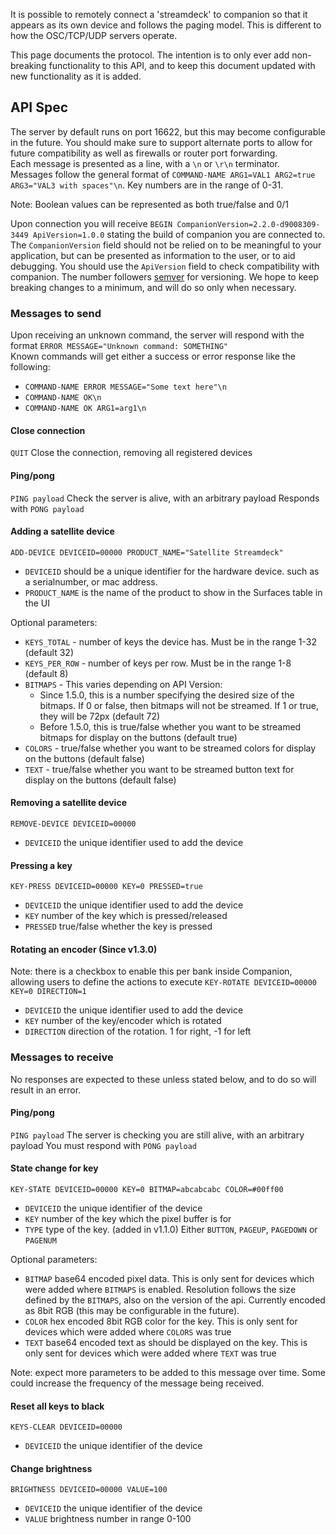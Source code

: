 It is possible to remotely connect a 'streamdeck' to companion so that it appears as its own device and follows the paging model. This is different to how the OSC/TCP/UDP servers operate.

This page documents the protocol. The intention is to only ever add non-breaking functionality to this API, and to keep this document updated with new functionality as it is added.

## API Spec

The server by default runs on port 16622, but this may become configurable in the future. You should make sure to support alternate ports to allow for future compatibility as well as firewalls or router port forwarding.  
Each message is presented as a line, with a `\n` or `\r\n` terminator.  
Messages follow the general format of `COMMAND-NAME ARG1=VAL1 ARG2=true ARG3="VAL3 with spaces"\n`. 
Key numbers are in the range of 0-31.  

Note: Boolean values can be represented as both true/false and 0/1

Upon connection you will receive `BEGIN CompanionVersion=2.2.0-d9008309-3449 ApiVersion=1.0.0` stating the build of companion you are connected to. The `CompanionVersion` field should not be relied on to be meaningful to your application, but can be presented as information to the user, or to aid debugging. You should use the `ApiVersion` field to check compatibility with companion. The number followers [semver](https://semver.org/) for versioning. We hope to keep breaking changes to a minimum, and will do so only when necessary. 

### Messages to send
Upon receiving an unknown command, the server will respond with the format `ERROR MESSAGE="Unknown command: SOMETHING"`  
Known commands will get either a success or error response like the following:
* `COMMAND-NAME ERROR MESSAGE="Some text here"\n`
* `COMMAND-NAME OK\n`
* `COMMAND-NAME OK ARG1=arg1\n`

#### Close connection
`QUIT`
Close the connection, removing all registered devices

#### Ping/pong
`PING payload`
Check the server is alive, with an arbitrary payload
Responds with `PONG payload`

#### Adding a satellite device
`ADD-DEVICE DEVICEID=00000 PRODUCT_NAME="Satellite Streamdeck"`
* `DEVICEID` should be a unique identifier for the hardware device. such as a serialnumber, or mac address.
* `PRODUCT_NAME` is the name of the product to show in the Surfaces table in the UI

Optional parameters:
* `KEYS_TOTAL` - number of keys the device has. Must be in the range 1-32 (default 32)
* `KEYS_PER_ROW` - number of keys per row. Must be in the range 1-8 (default 8)
* `BITMAPS` - This varies depending on API Version:
  - Since 1.5.0, this is a number specifying the desired size of the bitmaps. If 0 or false, then bitmaps will not be streamed. If 1 or true, they will be 72px (default 72)
  - Before 1.5.0, this is true/false whether you want to be streamed bitmaps for display on the buttons (default true)
* `COLORS` - true/false whether you want to be streamed colors for display on the buttons (default false)
* `TEXT` - true/false whether you want to be streamed button text for display on the buttons (default false)

#### Removing a satellite device
`REMOVE-DEVICE DEVICEID=00000`
* `DEVICEID` the unique identifier used to add the device

#### Pressing a key
`KEY-PRESS DEVICEID=00000 KEY=0 PRESSED=true`
* `DEVICEID` the unique identifier used to add the device
* `KEY` number of the key which is pressed/released
* `PRESSED` true/false whether the key is pressed

#### Rotating an encoder (Since v1.3.0)
Note: there is a checkbox to enable this per bank inside Companion, allowing users to define the actions to execute
`KEY-ROTATE DEVICEID=00000 KEY=0 DIRECTION=1`
* `DEVICEID` the unique identifier used to add the device
* `KEY` number of the key/encoder which is rotated
* `DIRECTION` direction of the rotation. 1 for right, -1 for left

### Messages to receive
No responses are expected to these unless stated below, and to do so will result in an error.

#### Ping/pong
`PING payload`
The server is checking you are still alive, with an arbitrary payload
You must respond with `PONG payload`

#### State change for key
`KEY-STATE DEVICEID=00000 KEY=0 BITMAP=abcabcabc COLOR=#00ff00`
* `DEVICEID` the unique identifier of the device
* `KEY` number of the key which the pixel buffer is for
* `TYPE` type of the key. (added in v1.1.0) Either `BUTTON`, `PAGEUP`, `PAGEDOWN` or `PAGENUM`

Optional parameters:
* `BITMAP` base64 encoded pixel data. This is only sent for devices which were added where `BITMAPS` is enabled. Resolution follows the size defined by the `BITMAPS`, also on the version of the api. Currently encoded as 8bit RGB (this may be configurable in the future). 
* `COLOR` hex encoded 8bit RGB color for the key. This is only sent for devices which were added where `COLORS` was true
* `TEXT` base64 encoded text as should be displayed on the key. This is only sent for devices which were added where `TEXT` was true

Note: expect more parameters to be added to this message over time. Some could increase the frequency of the message being received.

#### Reset all keys to black
`KEYS-CLEAR DEVICEID=00000`
* `DEVICEID` the unique identifier of the device

#### Change brightness
`BRIGHTNESS DEVICEID=00000 VALUE=100`
* `DEVICEID` the unique identifier of the device
* `VALUE` brightness number in range 0-100

